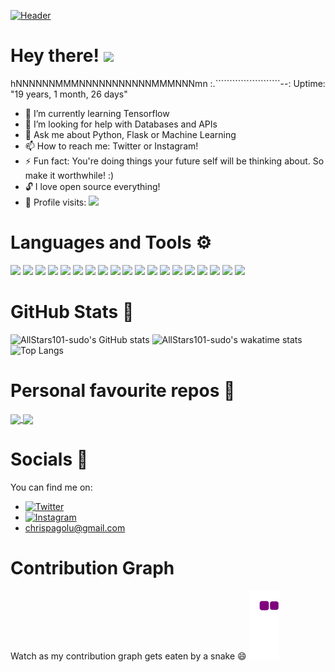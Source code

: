 [![Header](https://user-images.githubusercontent.com/53670363/124357102-4fd64600-dc4c-11eb-8181-cc3cbd2c486f.png)](https://www.twitter.com/AllStars101X/)


# Hey there! <img src="https://raw.githubusercontent.com/MartinHeinz/MartinHeinz/master/wave.gif" width="30px">
  hNNNNNNMMMNNNNNNNNNNNMMMNNNmn      :.```````````````````````--:     Uptime: "19 years, 1 month, 26 days"
- 🌱 I’m currently learning Tensorflow
- 🤔 I’m looking for help with Databases and APIs
- 💬 Ask me about Python, Flask or Machine Learning
- 📫 How to reach me: Twitter or Instagram!
- ⚡ Fun fact: You're doing things your future self will be thinking about. So make it worthwhile! :)
- 🔓 I love open source everything!
- 👀 Profile visits: ![](https://komarev.com/ghpvc/?username=AllStars101-sudo&style=flat-square)

# Languages and Tools ⚙ 
![](https://img.shields.io/badge/OS-Linux-informational?style=for-the-badge&logo=linux&color=red)
![](https://img.shields.io/badge/OS-Arch_Linux-informational?style=for-the-badge&logo=archlinux)
![](https://img.shields.io/badge/Code-Python-informational?style=for-the-badge&logo=python&color=red)
![](https://img.shields.io/badge/OS-Kali_Linux-informational?style=for-the-badge&logo=kalilinux)
![](https://img.shields.io/badge/Code-JavaScript-informational?style=for-the-badge&logo=javascript&color=red)
![](https://img.shields.io/badge/AI-Tensorflow-informational?style=for-the-badge&logo=tensorflow)
![](https://img.shields.io/badge/Cloud-GCP-informational?style=for-the-badge&logo=googlecloud&color=red)
![](https://img.shields.io/badge/Cloud-Azure-informational?style=for-the-badge&logo=microsoftazure)
![](https://img.shields.io/badge/IDE-VSCode-informational?style=for-the-badge&logo=visualstudiocode&color=red)
![](https://img.shields.io/badge/IDE-Vim-informational?style=for-the-badge&logo=vim)
![](https://img.shields.io/badge/IDE-Nano-informational?style=for-the-badge&logo=nano&color=red)
![](https://img.shields.io/badge/Web-Flask-informational?style=for-the-badge&logo=flask&color=red)
![](https://img.shields.io/badge/Web-Django-informational?style=for-the-badge&logo=django)
![](https://img.shields.io/badge/Shell-Bash-informational?style=for-the-badge&logo=shell&color=red)
![](https://img.shields.io/badge/Script-HTML-informational?style=for-the-badge&logo=html5)
![](https://img.shields.io/badge/Script-CSS-informational?style=for-the-badge&logo=css3&color=red)
![](https://img.shields.io/badge/Open-Git-informational?style=for-the-badge&logo=git)
![](https://img.shields.io/badge/Open-GitHub-informational?style=for-the-badge&logo=github&color=red)
![](https://img.shields.io/badge/Dev-CUDA-informational?style=for-the-badge&logo=nvidia&color=red)

# GitHub Stats 🔭 
![AllStars101-sudo's GitHub stats](https://github-readme-stats.vercel.app/api?username=AllStars101-sudo&show_icons=true&theme=tokyonight&v=2)
![AllStars101-sudo's wakatime stats](https://github-readme-stats.vercel.app/api/wakatime?username=AllStars101&show_icons=true&theme=tokyonight&v=2)
![Top Langs](https://github-readme-stats.vercel.app/api/top-langs/?username=AllStars101-sudo&show_icons=true&theme=tokyonight&v=2)
# Personal favourite repos 🌟 
<a href="https://github.com/AllStars101-sudo/IntelliMed">
  <img align="center" src="https://github-readme-stats.vercel.app/api/pin/?username=AllStars101-sudo&repo=IntelliMed&show_icons=true&theme=tokyonight" />
</a>
<a href="https://github.com/AllStars101-sudo/IntelliTable">
  <img align="center" src="https://github-readme-stats.vercel.app/api/pin/?username=AllStars101-sudo&repo=IntelliTable&show_icons=true&theme=tokyonight" />
</a>

# Socials 📱 

<!-- Actual text -->

You can find me on:<br> 
- [![Twitter][1.2]][1]
- [![Instagram][2.2]][2]
- chrispagolu@gmail.com

<!-- Icons -->

[1.2]: https://user-images.githubusercontent.com/53670363/124358215-e0fbeb80-dc51-11eb-8b45-503ce3302de2.png (twitter icon without padding)
[2.2]: https://user-images.githubusercontent.com/53670363/124358210-da6d7400-dc51-11eb-8afa-7efc09bea4ae.png (Instagram icon without padding)

<!-- Links to your social media accounts -->

[1]: https://twitter.com/AllStars101X
[2]: https://www.instagram.com/chrispagolu

# Contribution Graph
Watch as my contribution graph gets eaten by a snake 😄
![snake gif](https://github.com/AllStars101-sudo/AllStars101-sudo/blob/output/github-contribution-grid-snake.gif)
